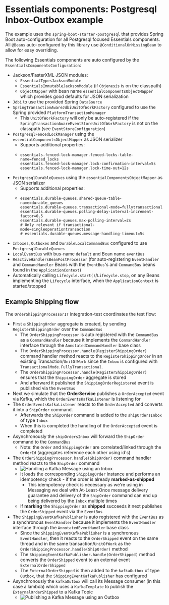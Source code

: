 # Essentials components: Postgresql Inbox-Outbox example

The example uses the `spring-boot-starter-postgresql` that provides Spring Boot auto-configuration for all Postgresql focused Essentials components.  
All `@Beans` auto-configured by this library use `@ConditionalOnMissingBean` to allow for easy overriding.

The following Essentials components are auto configured by the `EssentialsComponentsConfiguration`:
- Jackson/FasterXML JSON modules:
  - `EssentialTypesJacksonModule`
  - `EssentialsImmutableJacksonModule` (if `Objenesis` is on the classpath)
  - `ObjectMapper` with bean name `essentialComponentsObjectMapper` which provides good defaults for JSON serialization
- `Jdbi` to use the provided Spring `DataSource`
- `SpringTransactionAwareJdbiUnitOfWorkFactory` configured to use the Spring provided `PlatformTransactionManager`
  - This `UnitOfWorkFactory` will only be auto-registered if the `SpringTransactionAwareEventStoreUnitOfWorkFactory` is not on the classpath (see `EventStoreConfiguration`)
- `PostgresqlFencedLockManager` using the `essentialComponentsObjectMapper` as JSON serializer
  - Supports additional properties:
  - ```
    essentials.fenced-lock-manager.fenced-locks-table-name=fenced_locks
    essentials.fenced-lock-manager.lock-confirmation-interval=5s
    essentials.fenced-lock-manager.lock-time-out=12s
    ```
- `PostgresqlDurableQueues` using the `essentialComponentsObjectMapper` as JSON serializer
  - Supports additional properties:
  - ```
    essentials.durable-queues.shared-queue-table-name=durable_queues
    essentials.durable-queues.transactional-mode=fullytransactional
    essentials.durable-queues.polling-delay-interval-increment-factor=0.5
    essentials.durable-queues.max-polling-interval=2s
    # Only relevant if transactional-mode=singleoperationtransaction
    # essentials.durable-queues.message-handling-timeout=5s
    ```
- `Inboxes`, `Outboxes` and `DurableLocalCommandBus` configured to use `PostgresqlDurableQueues`
- `LocalEventBus` with bus-name `default` and Bean name `eventBus`
- `ReactiveHandlersBeanPostProcessor` (for auto-registering `EventHandler` and `CommandHandler` Beans with the `EventBus`'s and `CommandBus` beans found in the `ApplicationContext`)
- Automatically calling `Lifecycle.start()`/`Lifecycle.stop`, on any Beans implementing the `Lifecycle` interface, when the `ApplicationContext` is started/stopped

## Example Shipping flow

The `OrderShippingProcessorIT` integration-test coordinates the test flow:
- First a `ShippingOrder` aggregate is created, by sending `RegisterShippingOrder` over the `CommandBus`
  - The `OrderShippingProcessor` is auto registered with the `CommandBus` as a `CommandHandler` because it implements the `CommandHandler` interface through the `AnnotatedCommandHandler` base class
  - The `OrderShippingProcessor.handle(RegisterShippingOrder)` command handler method reacts to the `RegisterShippingOrder` in an existing Transaction/`UnitOfWork`  since the `Inbox` is configured 
  with `TransactionalMode.FullyTransactional`.
  - The `OrderShippingProcessor.handle(RegisterShippingOrder)` ensures that the `ShippingOrder` aggregate is stored 
  - And afterward it published the `ShippingOrderRegistered` event is published via the `EventBus`
- Next we simulate that the **OrderService** publishes a `OrderAccepted` event via Kafka, which the `OrderEventsKafkaListener` is listening for
- The `OrderEventsKafkaListener` reacts to the `OrderAccepted` and converts it into a `ShipOrder` command.
  - Afterwards the `ShipOrder` command is added to the `shipOrdersInbox` of type `Inbox`
  - When this is completed the handling of the `OrderAccepted` event is completed
- Asynchronously the `shipOrdersInbox` will forward the `ShipOrder` command to the `CommandBus`
  - Note: the `Order` and `ShippingOrder` are correlated/linked through the `OrderId` (aggregates reference each other using id's)
- The `OrderShippingProcessor.handle(ShipOrder)` command handler method reacts to the `ShipOrder` command
  - ![Handling a Kafka Message using an Inbox](images/inbox.png) 
  - It loads the corresponding `ShippingOrder` instance and performs an idempotency check - if the order is already **marked-as-shipped**  
    - This idempotency check is necessary as we're using in Messaging we deal with At-Least-Once message delivery guarantee and delivery of the `ShipOrder` command can end up 
    being delivered by the `Inbox` multiple times
  - If **marking** the `ShippingOrder` as **shipped** succeeds it next publishes the `OrderShipped` event via the `EventBus`
- The `ShippingEventKafkaPublisher` is auto registered with the `EventBus` as a synchronous `EventHandler` because it implements the `EventHandler` interface through the `AnnotatedEventHandler` base class
  - Since the `ShippingEventKafkaPublisher` is a synchronous `EventHandler`, then it reacts to the `OrderShipped` event on the same thread and in the same transaction/`UnitOfWork` as the `OrderShippingProcessor.handle(ShipOrder)` method
  - The `ShippingEventKafkaPublisher.handle(OrderShipped)` method converts the `OrderShipped` event to an external event `ExternalOrderShipped`
  - The `ExternalOrderShipped` is then added to the `kafkaOutbox` of type `Outbox`, that the `ShippingEventKafkaPublisher` has configured
- Asynchronously the `kafkaOutbox` will call its Message consumer (in this case a lambda) which uses a `KafkaTemplate` to publish the `ExternalOrderShipped` to a Kafka Topic
  - ![Publishing a Kafka Message using an Outbox](images/outbox.png)
